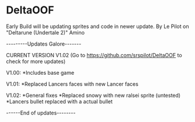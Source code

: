 # DeltaOOF

Early Build will be updating sprites and code in newer update.
By Le Pilot on "Deltarune (Undertale 2)" Amino

---------Updates Galore-------

CURRENT VERSION V1.02 
(Go to https://github.com/srspilot/DeltaOOF to check for more updates)

V1.00: 
*Includes base game

V1.01: 
*Replaced Lancers faces with new Lancer faces

V1.02:
*General fixes
*Replaced snowy with new ralsei sprite (untested)
*Lancers bullet replaced with a actual bullet

------End of updates--------
